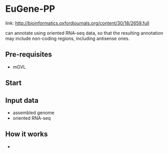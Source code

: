 # EuGene-PP

link: http://bioinformatics.oxfordjournals.org/content/30/18/2659.full

can annotate using oriented RNA-seq data, so that the resulting annotation may include non-coding regions, including antisense ones.

## Pre-requisites
- mGVL


## Start


## Input data
- assembled genome
- oriented RNA-seq



## How it works
-
